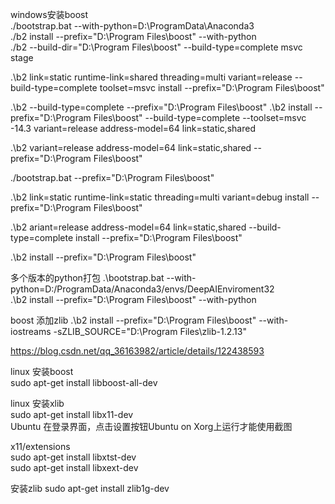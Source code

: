 windows安装boost  
./bootstrap.bat --with-python=D:\ProgramData\Anaconda3  
./b2 install --prefix="D:\Program Files\boost" --with-python  
./b2 --build-dir="D:\Program Files\boost" --build-type=complete msvc stage  

.\b2 link=static runtime-link=shared threading=multi variant=release --build-type=complete toolset=msvc install --prefix="D:\Program Files\boost"

.\b2 --build-type=complete --prefix="D:\Program Files\boost"
.\b2 install --prefix="D:\Program Files\boost" --build-type=complete --toolset=msvc -14.3
variant=release address-model=64 link=static,shared

.\b2 variant=release address-model=64 link=static,shared --prefix="D:\Program Files\boost"

./bootstrap.bat --prefix="D:\Program Files\boost"  

.\b2 link=static runtime-link=static threading=multi variant=debug install --prefix="D:\Program Files\boost"  

.\b2 ariant=release address-model=64 link=static,shared --build-type=complete install --prefix="D:\Program Files\boost"


.\b2 install --prefix="D:\Program Files\boost"

多个版本的python打包
.\bootstrap.bat --with-python=D:/ProgramData/Anaconda3/envs/DeepAIEnviroment32  
.\b2 install --prefix="D:\Program Files\boost" --with-python  

boost 添加zlib
.\b2 install --prefix="D:\Program Files\boost" --with-iostreams -sZLIB_SOURCE="D:\Program Files\zlib-1.2.13"

https://blog.csdn.net/qq_36163982/article/details/122438593  

linux 安装boost  
sudo apt-get install libboost-all-dev  

linux 安装xlib  
sudo apt-get install libx11-dev  
Ubuntu 在登录界面，点击设置按钮Ubuntu on Xorg上运行才能使用截图  


x11/extensions  
sudo apt-get install libxtst-dev  
sudo apt-get install libxext-dev  

安装zlib
sudo apt-get install zlib1g-dev
